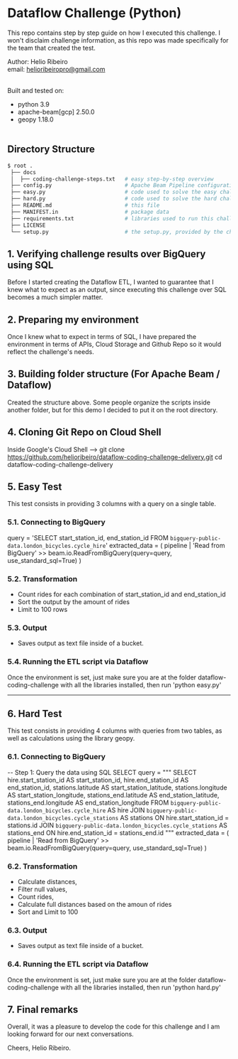 # Dataflow Challenge (Python)
This repo contains step by step guide on how I executed this challenge.
I won't disclaim challenge information, as this repo was made specifically for the team that created the test.

Author: Helio Ribeiro<br>
email: helioribeiropro@gmail.com<br><br>

Built and tested on:
- python 3.9
- apache-beam[gcp] 2.50.0
- geopy 1.18.0<br><br>

## Directory Structure
```bash
$ root .
 ├── docs
 │  ├── coding-challenge-steps.txt   # easy step-by-step overview
 ├── config.py                       # Apache Beam Pipeline configuration
 ├── easy.py                         # code used to solve the easy challenge
 ├── hard.py                         # code used to solve the hard challenge
 ├── README.md                       # this file
 ├── MANIFEST.in                     # package data
 ├── requirements.txt                # libraries used to run this challenge
 ├── LICENSE                         
 └── setup.py                        # the setup.py, provided by the challenge.
```

## 1. Verifying challenge results over BigQuery using SQL
Before I started creating the Dataflow ETL, I wanted to guarantee that I knew what to expect as an output, since executing this challenge over SQL becomes a much simpler matter.

## 2. Preparing my environment
Once I knew what to expect in terms of SQL, I have prepared the environment in terms of APIs, Cloud Storage and Github Repo so it would reflect the challenge's needs.

## 3. Building folder structure (For Apache Beam / Dataflow)
Created the structure above. Some people organize the scripts inside another folder, but for this demo I decided to put it on the root directory.

## 4. Cloning Git Repo on Cloud Shell
Inside Google's Cloud Shell --> git clone https://github.com/helioribeiro/dataflow-coding-challenge-delivery.git
cd dataflow-coding-challenge-delivery

## 5. Easy Test
This test consists in providing 3 columns with a query on a single table.

### 5.1. Connecting to BigQuery
query = 'SELECT start_station_id, end_station_id FROM `bigquery-public-data.london_bicycles.cycle_hire`'
        extracted_data = (
            pipeline
            | 'Read from BigQuery' >> beam.io.ReadFromBigQuery(query=query, use_standard_sql=True)
        )

### 5.2. Transformation
- Count rides for each combination of start_station_id and end_station_id
- Sort the output by the amount of rides
- Limit to 100 rows
        
### 5.3. Output
- Saves output as text file inside of a bucket.

### 5.4. Running the ETL script via Dataflow
Once the environment is set, just make sure you are at the folder dataflow-coding-challenge with all the libraries installed, then run 'python easy.py'

---

## 6. Hard Test
This test consists in providing 4 columns with queries from two tables, as well as calculations using the library geopy.

### 6.1. Connecting to BigQuery
-- Step 1: Query the data using SQL SELECT
        query = """
    SELECT
        hire.start_station_id AS start_station_id,
        hire.end_station_id AS end_station_id,
        stations.latitude AS start_station_latitude,
        stations.longitude AS start_station_longitude,
        stations_end.latitude AS end_station_latitude,
        stations_end.longitude AS end_station_longitude
    FROM
        `bigquery-public-data.london_bicycles.cycle_hire` AS hire
    JOIN
        `bigquery-public-data.london_bicycles.cycle_stations` AS stations
    ON
        hire.start_station_id = stations.id
    JOIN
        `bigquery-public-data.london_bicycles.cycle_stations` AS stations_end
    ON
        hire.end_station_id = stations_end.id
"""
        extracted_data = (
            pipeline
            | 'Read from BigQuery' >> beam.io.ReadFromBigQuery(query=query, use_standard_sql=True)
        )

### 6.2. Transformation
- Calculate distances,
- Filter null values,
- Count rides,
- Calculate full distances based on the amoun of rides
- Sort and Limit to 100

### 6.3. Output
- Saves output as text file inside of a bucket.

### 6.4. Running the ETL script via Dataflow
Once the environment is set, just make sure you are at the folder dataflow-coding-challenge with all the libraries installed, then run 'python hard.py'

## 7. Final remarks
Overall, it was a pleasure to develop the code for this challenge and I am looking forward for our next conversations.

Cheers,
Helio Ribeiro.
